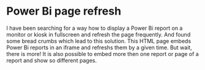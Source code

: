 # Power Bi page refresh

I have been searching for a way how to display a Power Bi report on a monitor or kiosk in fullscreen and refresh the page frequently. And found some bread crumbs which lead to this solution. This HTML page embeds Power Bi reports in an iframe and refreshs them by a given time. But wait, there is more! It is also possible to embed more then one report or page of a report and show so different pages. 
